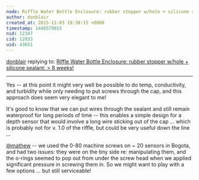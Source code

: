 ```yaml
---
node: Riffle Water Bottle Enclosure: rubber stopper w/hole + silicone sealant: > 8 weeks!
author: donblair
created_at: 2015-11-03 19:30:15 +0000
timestamp: 1446579015
nid: 12347
cid: 12833
uid: 43651
---
```




[donblair](../profile/donblair) replying to: [Riffle Water Bottle Enclosure: rubber stopper w/hole + silicone sealant: > 8 weeks!](../notes/donblair/10-31-2015/riffle-water-bottle-enclosure-rubber-stopper-w-hole-silicone-sealant-8-weeks)

----
Yes -- at this point it might very well be possible to do temp, conductivity, and turbidity while only needing to put screws through the cap, and this approach does seem very elegant to me!

It's good to know that we can put wires through the sealant and still remain waterproof for long periods of time -- this enables a simple design for a depth sensor that would involve a long wire sticking out of the cap ... which is probably not for v. 1.0 of the riffle, but could be very useful down the line ... 

[@mathew](/profile/mathew) -- we used the 0-80 machine screws on ~ 20 sensors in Bogota, and had two issues: they were on the tiny side re: manipulating them, and the o-rings seemed to pop out from under the screw head when we applied significant pressure in screwing them in.  So we might want to play with a few options ... but still serviceable!